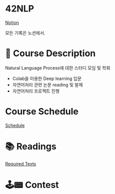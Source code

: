 # 42NLP

[Notion](https://www.notion.so/Syllabus-7ac4db2ed0704ae882235614abbbb9b1)

모든 기록은 노션에서.

# 📜 Course Description

Natural Language Process에 대한 스터디 모임 및 학회

- Colab을 이용한 Deep learning 입문
- 자연어처리 관련 논문 reading 및 발제
- 자연어처리 프로젝트 진행

# Course Schedule

[Schedule](https://www.notion.so/4708aaae66fc49ae94ecdb6465492ca9)

# 📚 Readings

[Required Texts](https://www.notion.so/f3f2e77845274beb8945870ca29d7452)

# 🕹📟 Contest
